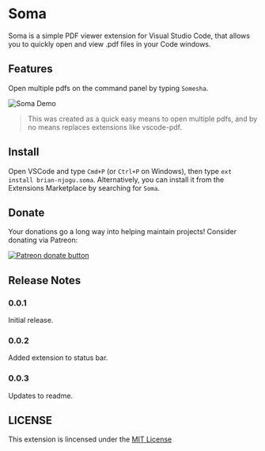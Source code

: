# Soma

Soma is a simple PDF viewer extension for Visual Studio Code, that allows you to quickly open and view .pdf files in your Code windows.

## Features

Open multiple pdfs on the command panel by typing `Somesha`.

![Soma Demo](https://github.com/liltrendi/Soma/blob/main/assets/demo.gif?raw=true)

> This was created as a quick easy means to open multiple pdfs, and by no means replaces extensions like vscode-pdf.

## Install

Open VSCode and type `Cmd+P` (or `Ctrl+P` on Windows), then type `ext install brian-njogu.soma`. Alternatively, you can install it from the Extensions Marketplace by searching for `Soma`.

## Donate

Your donations go a long way into helping maintain projects! Consider donating via Patreon:

<span class="badge-patreon">
<a href="https://patreon.com/liltrendi" title="Donate to this project using Patreon"><img src="https://img.shields.io/badge/patreon-donate-yellow.svg" alt="Patreon donate button" /></a>
</span>

## Release Notes

### 0.0.1

Initial release.

### 0.0.2

Added extension to status bar.

### 0.0.3

Updates to readme.

## LICENSE

This extension is lincensed under the [MIT License](LICENSE)